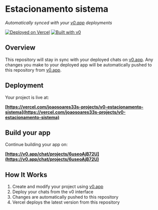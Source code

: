 # Estacionamento sistema

*Automatically synced with your [v0.app](https://v0.app) deployments*

[![Deployed on Vercel](https://img.shields.io/badge/Deployed%20on-Vercel-black?style=for-the-badge&logo=vercel)](https://vercel.com/joaosoares33s-projects/v0-estacionamento-sistema)
[![Built with v0](https://img.shields.io/badge/Built%20with-v0.app-black?style=for-the-badge)](https://v0.app/chat/projects/6useoAjB72U)

## Overview

This repository will stay in sync with your deployed chats on [v0.app](https://v0.app).
Any changes you make to your deployed app will be automatically pushed to this repository from [v0.app](https://v0.app).

## Deployment

Your project is live at:

**[https://vercel.com/joaosoares33s-projects/v0-estacionamento-sistema](https://vercel.com/joaosoares33s-projects/v0-estacionamento-sistema)**

## Build your app

Continue building your app on:

**[https://v0.app/chat/projects/6useoAjB72U](https://v0.app/chat/projects/6useoAjB72U)**

## How It Works

1. Create and modify your project using [v0.app](https://v0.app)
2. Deploy your chats from the v0 interface
3. Changes are automatically pushed to this repository
4. Vercel deploys the latest version from this repository
